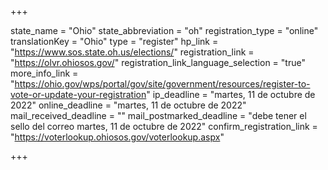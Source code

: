 +++

state_name = "Ohio"
state_abbreviation = "oh"
registration_type = "online"
translationKey = "Ohio"
type = "register"
hp_link = "https://www.sos.state.oh.us/elections/"
registration_link = "https://olvr.ohiosos.gov/"
registration_link_language_selection = "true"
more_info_link = "https://ohio.gov/wps/portal/gov/site/government/resources/register-to-vote-or-update-your-registration"
ip_deadline = "martes, 11 de octubre de 2022"
online_deadline = "martes, 11 de octubre de 2022"
mail_received_deadline = ""
mail_postmarked_deadline = "debe tener el sello del correo martes, 11 de octubre de 2022"
confirm_registration_link = "https://voterlookup.ohiosos.gov/voterlookup.aspx"

+++